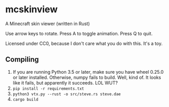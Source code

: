 # mcskinview
A Minecraft skin viewer (written in Rust)

Use arrow keys to rotate.  Press A to toggle animation.  Press Q to quit.

Licensed under CC0, because I don't care what you do with this.  It's a toy.

## Compiling

1. If you are running Python 3.5 or later, make sure you have wheel 0.25.0 or later installed.  Otherwise, numpy fails to build.  Well, kind of.  It looks like it fails, but apparently it succeeds.  LOL WUT?
2. `pip install -r requirements.txt`
3. `python3 vtx.py --rust -o src/steve.rs steve.dae`
4. `cargo build`
